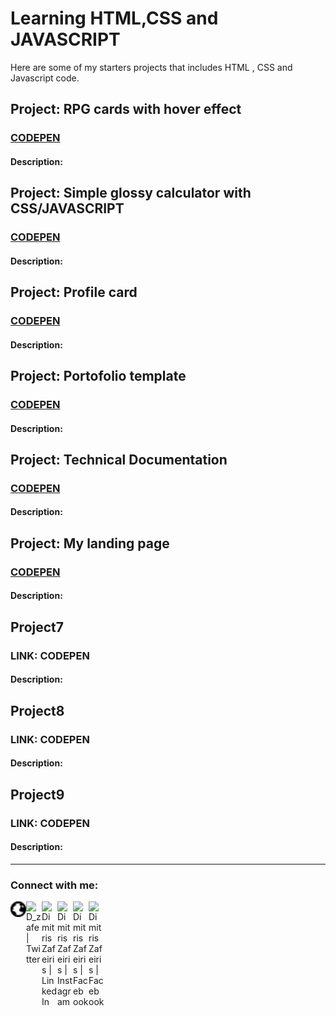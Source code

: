 # Learning HTML,CSS and JAVASCRIPT 

Here are some of my starters projects that includes HTML , CSS and Javascript code.


## Project: RPG cards with hover effect

### <a href="https://codepen.io/dimizafe/pen/XWzzaZN">CODEPEN</a>
#### Description:


## Project: Simple glossy calculator with CSS/JAVASCRIPT

### <a href="https://codepen.io/dimizafe/pen/BammZjZ">CODEPEN</a>
#### Description:

## Project: Profile card

### <a href="https://codepen.io/dimizafe/pen/MWObwga">CODEPEN</a>
#### Description:

## Project: Portofolio template

### <a href="https://codepen.io/dimizafe/pen/KKydmKQ">CODEPEN</a>
#### Description:

## Project: Technical Documentation

### <a href="https://codepen.io/dimizafe/pen/gOXppXvQ">CODEPEN</a>
#### Description:

## Project: My landing page

### <a href="https://codepen.io/dimizafe/pen/oNGVoGG">CODEPEN</a>
#### Description:

## Project7

### LINK: CODEPEN
#### Description:

## Project8

### LINK: CODEPEN
#### Description:

## Project9

### LINK: CODEPEN
#### Description:

------------------------------------------------------------------------------------------------------------------------------------------
### Connect with me:

[<img align="left" alt="resume" width="25px" src="https://raw.githubusercontent.com/iconic/open-iconic/master/svg/globe.svg" />][website]
[<img align="left" alt="D_zafe | Twitter" width="25px" src="https://cdn.jsdelivr.net/npm/simple-icons@v3/icons/twitter.svg" />][twitter]
[<img align="left" alt="Dimitris Zafeiris | LinkedIn" width="25px" src="https://cdn.jsdelivr.net/npm/simple-icons@v3/icons/linkedin.svg" />][linkedin]
[<img align="left" alt="Dimitris Zafeiris | Instagram" width="25px" src="https://cdn.jsdelivr.net/npm/simple-icons@v3/icons/instagram.svg" />][instagram]
[<img align="left" alt="Dimitris Zafeiris | Facebook" width="25px" src="https://cdn.jsdelivr.net/npm/simple-icons@v3/icons/facebook.svg" />][facebook]
[<img align="left" alt="Dimitris Zafeiris | Facebook" width="25px" src="https://cdn.jsdelivr.net/npm/simple-icons@v3/icons/codepen.svg" />][codepen]
<br />


[website]: https://github.com/zafeirisdimi
[twitter]: https://twitter.com/D_zafe
[instagram]: https://www.instagram.com/d_zafe
[facebook]: https://www.facebook.com/dimizafe
[linkedin]: https://www.linkedin.com/in/dzafe
[codepen]: https://codepen.io/dimizafe
